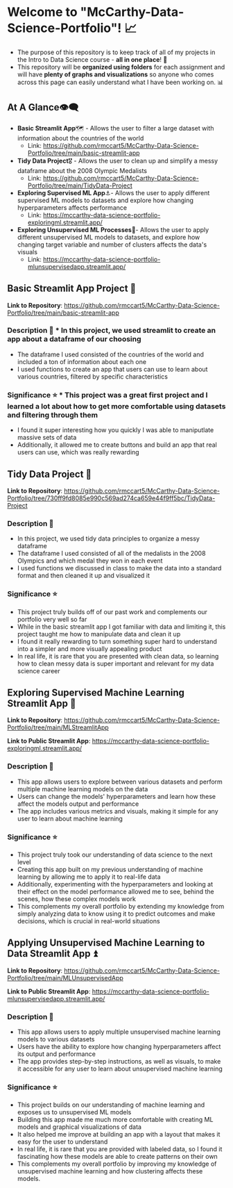 # Welcome to "McCarthy-Data-Science-Portfolio"! 📈 
+ The purpose of this repository is to keep track of all of my projects in the Intro to Data Science course - **all in one place**! 📂
+ This repository will be **organized using folders** for each assignment and will have **plenty of graphs and visualizations** so anyone who comes across this page can easily understand what I have been working on. 📊
## At A Glance👁️‍🗨️
* **Basic Streamlit App**🗺️ - Allows the user to filter a large dataset with information about the countries of the world
  - Link: https://github.com/rmccart5/McCarthy-Data-Science-Portfolio/tree/main/basic-streamlit-app
* **Tidy Data Project**🎖️ - Allows the user to clean up and simplify a messy dataframe about the 2008 Olympic Medalists
  - Link: https://github.com/rmccart5/McCarthy-Data-Science-Portfolio/tree/main/TidyData-Project
* **Exploring Supervised ML App**⚓- Allows the user to apply different supervised ML models to datasets and explore how changing hyperparameters affects performance
  - Link: https://mccarthy-data-science-portfolio-exploringml.streamlit.app/
* **Exploring Unsupervised ML Processes**🚞- Allows the user to apply different unsupervised ML models to datasets, and explore how changing target variable and number of clusters affects the data's visuals
  - Link: https://mccarthy-data-science-portfolio-mlunsupervisedapp.streamlit.app/

## Basic Streamlit App Project 🐍 
**Link to Repository**: https://github.com/rmccart5/McCarthy-Data-Science-Portfolio/tree/main/basic-streamlit-app 
### Description 📝 * In this project, we used streamlit to create an app about a dataframe of our choosing 
* The dataframe I used consisted of the countries of the world and included a ton of information about each one
* I used functions to create an app that users can use to learn about various countries, filtered by specific characteristics
### Significance ⭐ * This project was a great first project and I learned a lot about how to get more comfortable using datasets and filtering through them 
* I found it super interesting how you quickly I was able to maniputlate massive sets of data
* Additionally, it allowed me to create buttons and build an app that real users can use, which was really rewarding

## Tidy Data Project 🧮 
**Link to Repository**: https://github.com/rmccart5/McCarthy-Data-Science-Portfolio/tree/730ff9fd8085e990c569ad274ca659e44f9ff5bc/TidyData-Project 
### Description 📝 
* In this project, we used tidy data principles to organize a messy dataframe
* The dataframe I used consisted of all of the medalists in the 2008 Olympics and which medal they won in each event
* I used functions we discussed in class to make the data into a standard format and then cleaned it up and visualized it
### Significance ⭐ 
* This project truly builds off of our past work and complements our portfolio very well so far
* While in the basic streamlit app I got familiar with data and limiting it, this project taught me how to manipulate data and clean it up
* I found it really rewarding to turn something super hard to understand into a simpler and more visually appealing product
* In real life, it is rare that you are presented with clean data, so learning how to clean messy data is super important and relevant for my data science career

## Exploring Supervised Machine Learning Streamlit App 🚢 
**Link to Repository**: https://github.com/rmccart5/McCarthy-Data-Science-Portfolio/tree/main/MLStreamlitApp 

**Link to Public Streamlit App**: https://mccarthy-data-science-portfolio-exploringml.streamlit.app/ 
### Description 📝 
* This app allows users to explore between various datasets and perform multiple machine learning models on the data
* Users can change the models' hyperparameters and learn how these affect the models output and performance
* The app includes various metrics and visuals, making it simple for any user to learn about machine learning
### Significance ⭐ 
* This project truly took our understanding of data science to the next level
* Creating this app built on my previous understanding of machine learning by allowing me to apply it to real-life data
* Additionally, experimenting with the hyperparameters and looking at their effect on the model performance allowed me to see, behind the scenes, how these complex models work
* This complements my overall portfolio by extending my knowledge from simply analyzing data to know using it to predict outcomes and make decisions, which is crucial in real-world situations

## Applying Unsupervised Machine Learning to Data Streamlit App ⏫ 
**Link to Repository**: https://github.com/rmccart5/McCarthy-Data-Science-Portfolio/tree/main/MLUnsupervisedApp 

**Link to Public Streamlit App**: https://mccarthy-data-science-portfolio-mlunsupervisedapp.streamlit.app/ 
### Description 📝 
* This app allows users to apply multiple unsupervised machine learning models to various datasets
* Users have the ability to explore how changing hyperparameters affect its output and performance
* The app provides step-by-step instructions, as well as visuals, to make it accessible for any user to learn about unsupervised machine learning
### Significance ⭐ 
* This project builds on our understanding of machine learning and exposes us to unsupervised ML models
* Building this app made me much more comfortable with creating ML models and graphical visualizations of data
* It also helped me improve at building an app with a layout that makes it easy for the user to understand
* In real life, it is rare that you are provided with labeled data, so I found it fascinating how these models are able to create patterns on their own
* This complements my overall portfolio by improving my knowledge of unsupervised machine learning and how clustering affects these models.
